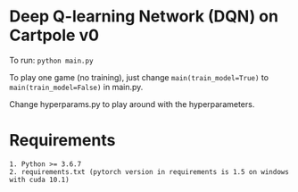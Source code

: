 # Deep Q-learning Network (DQN) on Cartpole v0

To run: `python main.py`

To play one game (no training), just change `main(train_model=True)` to `main(train_model=False)` in main.py.

Change hyperparams.py to play around with the hyperparameters.

# Requirements
    1. Python >= 3.6.7
    2. requirements.txt (pytorch version in requirements is 1.5 on windows with cuda 10.1) 
